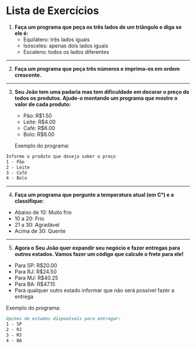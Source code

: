 # Lista de Exercícios

1. **Faça um programa que peça os três lados de um triângulo e diga se ele é:**
   - Equilátero: três lados iguais
   - Isósceles: apenas dois lados iguais
   - Escaleno: todos os lados diferentes

---

2. **Faça um programa que peça três números e imprima-os em ordem crescente.**

---

3. **Seu João tem uma padaria mas tem dificuldade em decorar o preço de todos os produtos. Ajude-o montando um programa que mostre o valor de cada produto:**
   - Pão: R$1.50
   - Leite: R$4.00
   - Café: R$6.00
   - Bolo: R$8.00

   Exemplo do programa:
```md
Informe o produto que deseja saber o preço
1 - Pão
2 - Leite
3 - Café
4 - Bolo
```

---

4. **Faça um programa que pergunte a temperatura atual (em C°) e a classifique:**
- Abaixo de 10: Muito frio
- 10 a 20: Frio
- 21 a 30: Agradável
- Acima de 30: Quente

---

5. **Agora o Seu João quer expandir seu negócio e fazer entregas para outros estados. Vamos fazer um código que calcule o frete para ele!**
- Para SP: R$20.00
- Para RJ: R$24.50
- Para MJ: R$40.25
- Para BA: R$47.15
- Para qualquer outro estado informar que não será possível fazer a entrega

Exemplo do programa:
```md
Opções de estados disponíveis para entregar:
1 - SP
2 - RJ
3 - MJ
4 - BA
```
